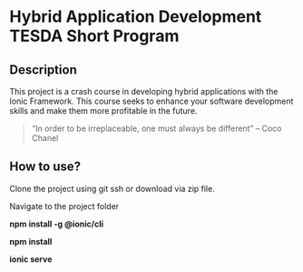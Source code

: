 # Hybrid Application Development TESDA Short Program

## Description
This project is a crash course in developing hybrid applications with the Ionic Framework.
This course seeks to enhance your software development skills and make them more profitable in the future.


> “In order to be irreplaceable, one must always be different” – Coco Chanel

## How to use?
Clone the project using git ssh or download via zip file.

Navigate to the project folder

**npm install -g @ionic/cli**

**npm install**

**ionic serve**

